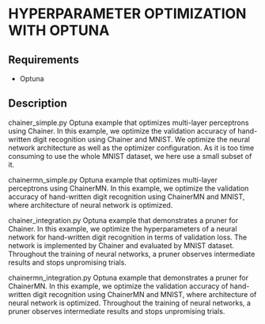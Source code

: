 # HYPERPARAMETER OPTIMIZATION WITH OPTUNA 

## Requirements

- Optuna

## Description

chainer_simple.py
Optuna example that optimizes multi-layer perceptrons using Chainer.
In this example, we optimize the validation accuracy of hand-written digit recognition using
Chainer and MNIST. We optimize the neural network architecture as well as the optimizer
configuration. As it is too time consuming to use the whole MNIST dataset, we here use a small
subset of it.

chainermn_simple.py
Optuna example that optimizes multi-layer perceptrons using ChainerMN.
In this example, we optimize the validation accuracy of hand-written digit recognition using
ChainerMN and MNIST, where architecture of neural network is optimized.

chainer_integration.py
Optuna example that demonstrates a pruner for Chainer.
In this example, we optimize the hyperparameters of a neural network for hand-written
digit recognition in terms of validation loss. The network is implemented by Chainer and
evaluated by MNIST dataset. Throughout the training of neural networks, a pruner observes
intermediate results and stops unpromising trials.

chainermn_integration.py
Optuna example that demonstrates a pruner for ChainerMN.
In this example, we optimize the validation accuracy of hand-written digit recognition using
ChainerMN and MNIST, where architecture of neural network is optimized. Throughout the training of
neural networks, a pruner observes intermediate results and stops unpromising trials.
